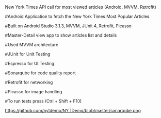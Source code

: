 New York Times API call for most viewed articles (Android, MVVM, Retrofit)

#Android Application to fetch the New York Times Most Popular Articles

#Built on Android Studio 3.1.3, MVVM, JUnit 4, Retrofit, Picasso

#Master-Detail view app to show articles list and details

#Used MVVM architecture

#JUnit for Unit Testing

#Espresso for UI Testing

#Sonarqube for code quality report

#Retrofit for networking

#Picasso for image handling

#To run tests press (Ctrl + Shift + F10)

https://github.com/nytdemo/NYTDemo/blob/master/sonarqube.png
